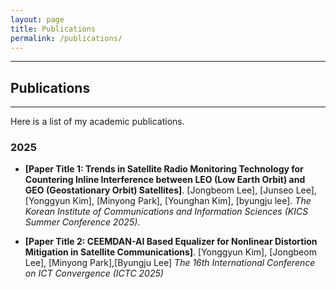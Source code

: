 ```yaml
---
layout: page
title: Publications
permalink: /publications/
---
```


---
## Publications
---

Here is a list of my academic publications.

### 2025
* **[Paper Title 1: Trends in Satellite Radio Monitoring Technology for Countering Inline Interference between LEO (Low Earth Orbit) and GEO (Geostationary Orbit) Satellites]**. [Jongbeom Lee], [Junseo Lee], [Yonggyun Kim], [Minyong Park], [Younghan Kim], [byungju lee]. 
*The Korean Institute of Communications and Information Sciences (KICS Summer Conference 2025)*.

* **[Paper Title 2: CEEMDAN-AI Based Equalizer for Nonlinear Distortion Mitigation in Satellite Communications]**.
[Yonggyun Kim], [Jongbeom Lee], [Minyong Park],[Byungju Lee]
*The 16th International Conference on ICT Convergence (ICTC 2025)*
